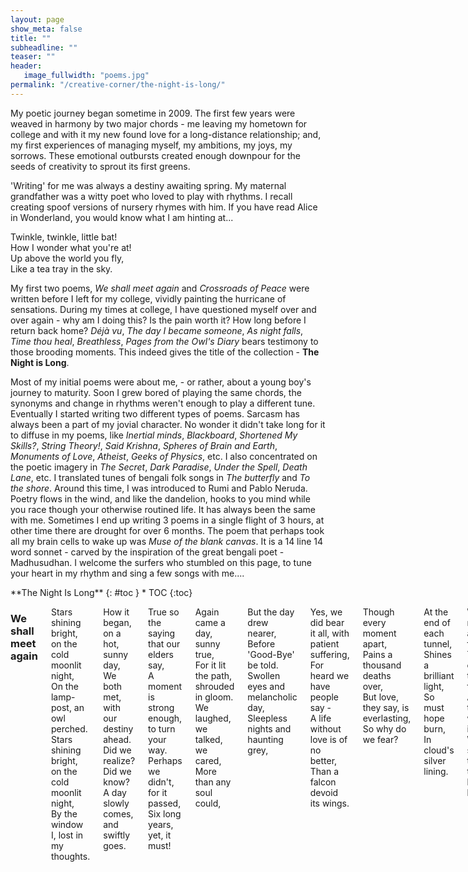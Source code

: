 ```yaml
---
layout: page
show_meta: false
title: ""
subheadline: ""
teaser: ""
header:
   image_fullwidth: "poems.jpg"
permalink: "/creative-corner/the-night-is-long/"
---
```


My poetic journey began sometime in 2009. The first few years were weaved in harmony by two major chords - me leaving my hometown for college and with it my new found love for a long-distance relationship; and, my first experiences of managing myself, my ambitions, my joys, my sorrows. These emotional outbursts created enough downpour for the seeds of creativity to sprout its first greens.

'Writing' for me was always a destiny awaiting spring. My maternal grandfather was a witty poet who loved to play with rhythms. I recall creating spoof versions of nursery rhymes with him. If you have read Alice in Wonderland, you would know what I am hinting at...

Twinkle, twinkle, little bat!  
How I wonder what you're at!  
Up above the world you fly,  
Like a tea tray in the sky.  

My first two poems, *We shall meet again* and *Crossroads of Peace* were written before I left for my college, vividly painting the hurricane of sensations. During my times at college, I have questioned myself over and over again - why am I doing this? Is the pain worth it? How long before I return back home? *Déjà vu*, *The day I became someone*, *As night falls*, *Time thou heal*, *Breathless*, *Pages from the Owl's Diary* bears testimony to those brooding moments. This indeed gives the title of the collection - **The Night is Long**.

Most of my initial poems were about me, - or rather, about a young boy's journey to maturity. Soon I grew bored of playing the same chords, the synonyms and change in rhythms weren't enough to play a different tune. Eventually I started writing two different types of poems. Sarcasm has always been a part of my jovial character. No wonder it didn't take long for it to diffuse in my poems, like *Inertial minds*, *Blackboard*, *Shortened My Skills?*, *String Theory!*, *Said Krishna*, *Spheres of Brain and Earth*, *Monuments of Love*, *Atheist*, *Geeks of Physics*, etc. I also concentrated on the poetic imagery in *The Secret*, *Dark Paradise*, *Under the Spell*, *Death Lane*, etc. I translated tunes of bengali folk songs in *The butterfly* and *To the shore*. Around this time, I was introduced to Rumi and Pablo Neruda. Poetry flows in the wind, and like the dandelion, hooks to you mind while you race though your otherwise routined life. It has always been the same with me. Sometimes I end up writing 3 poems in a single flight of 3 hours, at other time there are drought for over 6 months. The poem that perhaps took all my brain cells to wake up was *Muse of the blank canvas*. It is a 14 line 14 word sonnet - carved by the inspiration of the great bengali poet - Madhusudhan. I welcome the surfers who stumbled on this page, to tune your heart in my rhythm and sing a few songs with me.... 

<div class="row">
<div class="medium-8 medium-push-2 columns" markdown="1">
<div class="panel radius" markdown="1">
**The Night Is Long**
{: #toc }
*  TOC
{:toc}
</div>
</div><!-- /.medium-4.columns -->



<div class="medium-8 medium-pull-2 columns" markdown="1">

### We shall meet again

Stars shining bright, on the cold moonlit night,  
On the lamp-post, an owl perched.  
Stars shining bright, on the cold moonlit night,  
By the window I, lost in my thoughts.  
  
How it began, on a hot, sunny day,  
We both met, with our destiny ahead.  
Did we realize? Did we know?  
A day slowly comes, and swiftly goes.  
  
True so the saying that our elders say,  
A moment is strong enough, to turn your way.  
Perhaps we didn't, for it passed,  
Six long years, yet, it must!  
  
Again came a day, sunny true,  
For it lit the path, shrouded in gloom.  
We laughed, we talked, we cared,  
More than any soul could,  
  
But the day drew nearer,  
Before 'Good-Bye' be told.  
Swollen eyes and melancholic day,  
Sleepless nights and haunting grey,  
  
Yes, we did bear it all, with patient suffering,  
For heard we have people say -  
A life without love is of no better,  
Than a falcon devoid its wings.  
  
Though every moment apart,  
Pains a thousand deaths over,  
But love, they say, is everlasting,  
So why do we fear?  
  
At the end of each tunnel,  
Shines a brilliant light,  
So must hope burn,  
In cloud's silver lining.  
  
We shall meet again, friend,  
Tomorrow or the day that follows.  
And this time, we will make it sure,  
We would stay together, through highs and lows.  
  
As of now that's all I can say,  
Turn to the heavens, whisper and pray.  
  
Stars shining bright, on the cold moonlit night,  
The owl flew towards the sky.  
Stars shining bright, on the cold moonlit night,  
By the window, a drop trickles down my eye.

### Crossroad of Peace

On the track so perfect,  
All was going through,  
But it makes me ponder,  
Over self-created blues.  
  
How long will it last?  
As the soothing zephyr blew.  
The pole-star over the sky,  
The joys of the crew.  
  
Riding over marshy lands,  
Have we painfully come.  
And now we are happy,  
We have found our one.  
  
Yet when the war seems over,  
The foe falls down.  
A notion makes me ponder,  
Makes my mind frown.  
  
As the wind calms down,  
Before the cruel storm plunders.  
Is this peace the same,  
The birth-child of blunder?  
  
Will all the joys dissolve,  
Before it's even tasted?  
Will everything break apart,  
All the love be wasted?  
  
Or perhaps it is the jolly season,  
An amorous spring's dawn.  
The laughter of children,  
A passionate lover's song.  
  
A blessing from the One,  
Above us all.  
A prayer to us answered,  
A lonely heart's call.  
  
This crossroad of peace,  
Haunted me day and night.  
Until I found the answer,  
Lies in my inner sight.  
  
Love is not given,  
For people to lose.  
Two lines answers it all,  
Now it's so easy to choose.  
  
Peace may come and go,  
That is the way of life.  
But my love for her remains,  
Till the end of time.

### Arshia, the Heavenly

It was a night, a cold dark night;  
And I was sitting under the Tree.  
Lost in thoughts, of the heaven above;  
When an angel appeared before me.  
An illusion thought I, seeing her silver form,  
But then she came nearer, and sat beside...  
  
"The Knowledge you seek, from the future and past,  
An attempt you make, far and wide,  
For it is as vast, as the skies above,  
And you are but one, inside it.  
What you want, is the water in a jug,  
Being a drop among it,"  
  
I replied to the lass in front of me,  
&nbsp;&nbsp;&nbsp;&nbsp;&nbsp;&nbsp;in a solemn tone;  
"Can a drop be found floating alone,  
&nbsp;&nbsp;&nbsp;&nbsp;&nbsp;&nbsp;when the water is up to the brim?  
Not in the jug, no more a drop,  
&nbsp;&nbsp;&nbsp;&nbsp;&nbsp;&nbsp;I am the Universe in it...  
But pray me, Thee power unknown,  
&nbsp;&nbsp;&nbsp;&nbsp;&nbsp;&nbsp;why do you seek me?  
And come to me in Thy gracious form,  
&nbsp;&nbsp;&nbsp;&nbsp;&nbsp;&nbsp;and argue about being free."  
  
I am the Power, you seek all over;  
The knowledge, in Everything you see.  
I am she, who sees all from above;  
The controller, of all your beings.  
I am You and You are Me;  
And together, we are Arshia - the Heavenly.

### The Secret

The scent of old paper - the thoughts, in his mind;  
The ink-pot - the mahogany table, he writes on;  
The open window - the cold breeze, blowing by;  
The overcast sky - the cloudy mood, my Lord all alone...  
  
It was then he took me up,  
&nbsp;&nbsp;&nbsp;&nbsp;&nbsp;&nbsp;And held me hand by hand.  
A refreshing bath, in the near blue tub,  
&nbsp;&nbsp;&nbsp;&nbsp;&nbsp;&nbsp;My spirits refilled up again.  
The paper I toughed, and his thoughts flowed,  
&nbsp;&nbsp;&nbsp;&nbsp;&nbsp;&nbsp;I, his humble servant.  
The silent prayer, the golden emote,  
&nbsp;&nbsp;&nbsp;&nbsp;&nbsp;&nbsp;Three little words, scribbled then.  
And at the end, not all is the same,  
&nbsp;&nbsp;&nbsp;&nbsp;&nbsp;&nbsp;When the name was stamped on.  
Whisper I shouldn't, for it's a secret,  
&nbsp;&nbsp;&nbsp;&nbsp;&nbsp;&nbsp;Between me and my Lord...  
  
The scent of old paper - the thoughts, in his mind;  
The ink-pot - the mahogany table, he writes on;  
The open window - the cold breeze, blowing by;  
The overcast sky - the cloudy mood, and the letter of my Lord...

### Déjà vu

Golden moments, of the past,  
&nbsp;&nbsp;&nbsp;&nbsp;&nbsp;&nbsp;don't say goodbye to my heart.  
Come and go, as if in a Déjà vu,  
&nbsp;&nbsp;&nbsp;&nbsp;&nbsp;&nbsp;but walk with me in this desert loo.  
For memories are rare, like a true pearl,  
&nbsp;&nbsp;&nbsp;&nbsp;&nbsp;&nbsp;making each takes, a thousand furl.  
And as the old clock, ticks away,  
&nbsp;&nbsp;&nbsp;&nbsp;&nbsp;&nbsp;will you be there for a longer stay?  
  
Golden moments, of the past,  
&nbsp;&nbsp;&nbsp;&nbsp;&nbsp;&nbsp;don't say goodbye to my heart.  
Miles away from home, I reside,  
&nbsp;&nbsp;&nbsp;&nbsp;&nbsp;&nbsp;be my hut, on the riverside.  
I wake up each morn., to your smiling face,  
&nbsp;&nbsp;&nbsp;&nbsp;&nbsp;&nbsp;you take me through the day - the tough bull race.  
When the cloud of blues overcast the sky,  
&nbsp;&nbsp;&nbsp;&nbsp;&nbsp;&nbsp;you bring a flicker, a joy for a while.  
  
Golden moments, of the past,  
&nbsp;&nbsp;&nbsp;&nbsp;&nbsp;&nbsp;don't say goodbye, to my heart.  
Serving hot tea, to the pensive head,  
&nbsp;&nbsp;&nbsp;&nbsp;&nbsp;&nbsp;giving water, to the thirsty sage.  
Hope is the friend, you remind us of,  
&nbsp;&nbsp;&nbsp;&nbsp;&nbsp;&nbsp;the future is the past, we're about to hop.  
Golden moments, come back I pray,  
&nbsp;&nbsp;&nbsp;&nbsp;&nbsp;&nbsp;"Yes, I will", is all you would say.

### Dark Paradise

My hands stretched out to the void,  
The trembling confused voice of mine,  
"Where are You, Oh Lord!"  
Where is the brilliance of Thy Paradise!  
Stumbling over hidden paths,  
Falling on the rough terrain,  
"Which Eden have I come to Oh Lord?  
Where is your guiding lamp?  
Where is the shine of Thy silver form?"  
  
It is then I feel a touch,  
A flock of people approaching me,  
Near they come, and whisper forth -  
"Even the smallest light shines in the darkness".  
They could see me, but not I,  
What mystery of Elysian have I stepped on?  
The darkness reveals, but my friends,  
Then a voice speaks up -  
"My child, I am within".

### The day I became someone

Born in the rainy month; on my mother's lap,  
Living among the gulmohur trees, and the district lanes,  
A unique name, a unique love - from my close mates -  
Am I not someone, rather than anyone?  
But to the city I had to go, leaving them all,  
To become someone and not just anyone.  
  
New life, new home, new school - and I among them,  
Close friends and old games - time passes by.  
In the heart blooms a maiden's love (forever may it be)  
Am I not someone, rather than anyone?  
Yet away from home, I had to go, a silent goodbye said,  
To become someone and not just anyone.  
  
Are we not unique in ourselves?  
Do we need to stretch, to colour in the brightest?  
Cannot the path we are in lead us to glory?  
Do we need to change at every crossroads, again and again?  
Just be as you are, you are only One -  
You are someone, not anyone among everyone.

### As night falls

As night falls; the day ends,  
&nbsp;&nbsp;&nbsp;&nbsp;&nbsp;&nbsp;Apollo moves on, on his tour ahead.  
The rooks return; the restful homecoming,  
&nbsp;&nbsp;&nbsp;&nbsp;&nbsp;&nbsp;A place of comfort, for each waiting.  
As the horizon's lamp, fades with our drying sweat,  
&nbsp;&nbsp;&nbsp;&nbsp;&nbsp;&nbsp;I cross one more day, before we meet again.  
With the clock's ticking; twilight falls,  
&nbsp;&nbsp;&nbsp;&nbsp;&nbsp;&nbsp;Physical pains dissolve, mental ones evolve.  
Thoughts over the long wait; the daily dose,  
&nbsp;&nbsp;&nbsp;&nbsp;&nbsp;&nbsp;Breathing hard, I brood on.  
Ponder over the things - to be done,  
&nbsp;&nbsp;&nbsp;&nbsp;&nbsp;&nbsp;Once the Sun brings the gleeful dawn.  
The eternal hug; the feeling of belonging,  
&nbsp;&nbsp;&nbsp;&nbsp;&nbsp;&nbsp;Still to wait, before it's felt.  
The work to be finished; the target hit,  
&nbsp;&nbsp;&nbsp;&nbsp;&nbsp;&nbsp;For which the bow, I have drawn.

### Inertial minds

On the cot, in the lawn - our Master lies;  
the warm sun rays - the scent of betel juice -  
(satisfied and proud)  
his followers swatting in a circle around...  
  
"Hindusthan, our motherland, our nation is she..."  
glorious and rich - as the Puranas read -  
all ears to the Master...  
(live long past glory!)  
  
"A country of heritage; culture and old age hermitage -"  
"Is there a match! - does any other country has!"  
(half its populace below poverty line)  
shouts all men with pride...  
  
"Find another land, with greener crops; milk and honey flowing!"  
"No there isn't anywhere in this sphere, a harder working farmer"  
(still not a square meal a day!)  
it's our pride, it's India...  
  
"Indigenous is ourselves - from wheat to missiles..."  
"Our spotted cows n powerful buffaloes -  
Why use HYV and tractors!!?"  
(we are Us, always in the opposite path!)  
  
Educated we are, in suits and boots; ties hanging straight...  
the head bows down - before the rich and renown  
(backward are we still?!)  
A salaam to our Master  
  
India - my motherland - rise high n tall,  
Wake up, and show 'em all.  
Our skill and strength, in all we do,  
We would ne'r lag behind the crew.  
We would lead the World in the days to come,  
Heritage and Advances, would go all along.

### The Thinker

The spring's dawn, the cuckoo call,  
The peacock's feather, the prayer hall;  
The glorious sunrise, of a bright sunny day,  
The dark black clouds, over the moistened bay.  
  
The vagabond and the beggar, on the street,  
The office workers, speeding past;  
The man who lost, his only way,  
The beggar who earns, a penny a day.  
  
The arena of the hall, the chandelier,  
The large cozy sofas, all the grandeur;  
The jingle of lights, of food and money,  
The rich and well-fed, rules the day.  
  
The fashion parade, the movie stars,  
The gardener, in his backdoor lawn;  
The hobbies each have, in this great big world,  
The book read, and the songs sung.  
  
In a room, The Thinker stays,  
The past, the future - the forgotten present;  
Thoughts random, do come and die,  
The storm, the zephyr, quite again.

### Blackboard

Cometh knowledge onto thee,  
&nbsp;&nbsp;&nbsp;&nbsp;&nbsp;&nbsp;Cometh knowledge, to you, through me.  
The dust, the cloud, the light, the lines,  
&nbsp;&nbsp;&nbsp;&nbsp;&nbsp;&nbsp;The letters scribbled on -  
An intelligent face, among all dreamy gaze,  
&nbsp;&nbsp;&nbsp;&nbsp;&nbsp;&nbsp;A mirror to all, am I.  
  
The King of the class, the pride, the lust -  
&nbsp;&nbsp;&nbsp;&nbsp;&nbsp;&nbsp;The battlefield where wars are fought,  
Me the hero, in the Trojan scenario,  
&nbsp;&nbsp;&nbsp;&nbsp;&nbsp;&nbsp;On the giant book of historic thoughts.  
  
Projectors and whiteboards, new in the trade,  
&nbsp;&nbsp;&nbsp;&nbsp;&nbsp;&nbsp;Smart may be they, than me,  
Think 'wice err you speak, as they are -  
&nbsp;&nbsp;&nbsp;&nbsp;&nbsp;&nbsp;Yet far less efficient.  
Find me Oxbridge, to the remotest hamlet,  
&nbsp;&nbsp;&nbsp;&nbsp;&nbsp;&nbsp;A slate my grandson be.  
  
Professors and artists, lessons and activities,  
&nbsp;&nbsp;&nbsp;&nbsp;&nbsp;&nbsp;Flow all to you, through me.  
I am the board, black inside out,  
&nbsp;&nbsp;&nbsp;&nbsp;&nbsp;&nbsp;The bearer of all these fame.

### Death Lane

A quite lane - in the darkness of the night,  
&nbsp;&nbsp;&nbsp;&nbsp;&nbsp;&nbsp;A rat on his search - in the city bins.  
Shadows of the building - falling on each other,  
&nbsp;&nbsp;&nbsp;&nbsp;&nbsp;&nbsp;A kite above hovering, its sharp eyes following.  
The shadow of two tentacles - by the Moon above,  
&nbsp;&nbsp;&nbsp;&nbsp;&nbsp;&nbsp;A cockroach running up the building wall.  
The rat's eyes shift - on the movement at hand,  
&nbsp;&nbsp;&nbsp;&nbsp;&nbsp;&nbsp;It rushes toward the prey!  
Over the wastes from the nearby kitchens,  
&nbsp;&nbsp;&nbsp;&nbsp;&nbsp;&nbsp;Tripping but swift, at its target ahead.  
Sensed in the radar, of the kite above -  
&nbsp;&nbsp;&nbsp;&nbsp;&nbsp;&nbsp;A black body in a black lane...  
Zooms and swoops down into the walls,  
&nbsp;&nbsp;&nbsp;&nbsp;&nbsp;&nbsp;May God save you my friend!  
  
Comes there then, another animal - Human as we call,  
&nbsp;&nbsp;&nbsp;&nbsp;&nbsp;&nbsp;Ahead in the game, of brutality and shame - dacoit in pair.  
Their mission a secret, for none knows it yet -  
&nbsp;&nbsp;&nbsp;&nbsp;&nbsp;&nbsp;Out comes the sharp, shining daggers!  
Must they end, the life, the man,  
&nbsp;&nbsp;&nbsp;&nbsp;&nbsp;&nbsp;Who held them in court, in jail.  
The cockroach, the rat, the kite and all - the creatures of the night,  
&nbsp;&nbsp;&nbsp;&nbsp;&nbsp;&nbsp;Watch and bow their heads in 'hail' -  
&nbsp;&nbsp;&nbsp;&nbsp;&nbsp;&nbsp;To the King of the Death Lane.

### Shortened My Skills?

Short Messaging Service, the dove of the day,  
Have you shortened my skills, or augmented?  
  
For I can type, a message without a glance,  
Only ten buttons need I, for letters and call.  
T9 no longer a choice for youth,  
Oxford and Cambridge? Slower than sloth!  
  
Tap four thrice, get an 'I',  
Six ones and three twice, 'Me' on the screen!  
Why write 'me' when 'm' will do?  
Forget the lexicon, its owlish hoot.  
  
'TC' no longer a transfer certificate,  
A loved wish, a 'take care', its meaning new.  
Numbers and letters mix to form,  
A porridge, a soup - whatever you may call.  
  
'4m', '4gt', '4gv', 'n8' - a complete mix,  
The greatest choice, in this business.  
Comes confusion over 'ntyr',  
'Not your' or 'Entire'? Thinks the receiver.  
  
Yet skipping the vowels,  
Hebrew may it be, or Greek!  
The reader reads and gets,  
Every bit of it!   

### String Theory!

Strings and threads,  
&nbsp;&nbsp;&nbsp;&nbsp;&nbsp;&nbsp;straight and round,  
Dancing to the tune,  
&nbsp;&nbsp;&nbsp;&nbsp;&nbsp;&nbsp;Mother Nature's sound.  
  
A World so wide,  
&nbsp;&nbsp;&nbsp;&nbsp;&nbsp;&nbsp;round and curled,  
Have ye eleven floors?  
&nbsp;&nbsp;&nbsp;&nbsp;&nbsp;&nbsp;So we heard!  
  
Jump and turn,  
&nbsp;&nbsp;&nbsp;&nbsp;&nbsp;&nbsp;to the beats,  
Creating us,  
&nbsp;&nbsp;&nbsp;&nbsp;&nbsp;&nbsp;from each bits.  
  
Ample energy,  
&nbsp;&nbsp;&nbsp;&nbsp;&nbsp;&nbsp;do ye make,  
Gravity too,  
&nbsp;&nbsp;&nbsp;&nbsp;&nbsp;&nbsp;in all the mass.  
  
Slip you can,  
&nbsp;&nbsp;&nbsp;&nbsp;&nbsp;&nbsp;from slice to slice,  
Each a wonderland,  
&nbsp;&nbsp;&nbsp;&nbsp;&nbsp;&nbsp;of Alice.  
  
Mix and match,  
&nbsp;&nbsp;&nbsp;&nbsp;&nbsp;&nbsp;sing and dance,  
To the call,  
&nbsp;&nbsp;&nbsp;&nbsp;&nbsp;&nbsp;of rhythm divine.  
  
Strings and thread,  
&nbsp;&nbsp;&nbsp;&nbsp;&nbsp;&nbsp;straight and round,  
Dancing to the tune,  
&nbsp;&nbsp;&nbsp;&nbsp;&nbsp;&nbsp;Mother Nature's sound.

### Time thou heal

There was a time,  
&nbsp;&nbsp;&nbsp;&nbsp;&nbsp;&nbsp;a storm followed a thunder,  
A shower followed a storm,  
&nbsp;&nbsp;&nbsp;&nbsp;&nbsp;&nbsp;drought and flood all along.  
  
There was a time,  
&nbsp;&nbsp;&nbsp;&nbsp;&nbsp;&nbsp;the shining sunflower fields,  
Drooped their heads in pain,  
&nbsp;&nbsp;&nbsp;&nbsp;&nbsp;&nbsp;over the lost day.  
  
Eons have passed,  
&nbsp;&nbsp;&nbsp;&nbsp;&nbsp;&nbsp;but only a while,  
When the smiling face frowned,  
&nbsp;&nbsp;&nbsp;&nbsp;&nbsp;&nbsp;every single night.  
  
Time thou heal,  
&nbsp;&nbsp;&nbsp;&nbsp;&nbsp;&nbsp;thou make amends,  
For none so better,  
&nbsp;&nbsp;&nbsp;&nbsp;&nbsp;&nbsp;every now and then.  
  
Casting the boredom,  
&nbsp;&nbsp;&nbsp;&nbsp;&nbsp;&nbsp;of the sorrow,  
You bring joy,  
&nbsp;&nbsp;&nbsp;&nbsp;&nbsp;&nbsp;before we know.  
  
Dilute a fear,  
&nbsp;&nbsp;&nbsp;&nbsp;&nbsp;&nbsp;none can best,  
Time thou art,  
&nbsp;&nbsp;&nbsp;&nbsp;&nbsp;&nbsp;a healer above rest.

### The butterfly

To the blue horizon with glee, I flutter.  
All the deserts bathe in the ocean's water.  
  
Before all the greens die of from the Earth.  
A guide to them, I, in Ambrosia's search.  
  
Flying over the city blocks, over gulmohur covered lanes.  
Spraying paint over the city's heart and veins.  
  
Time's calling me to change it all.  
The poetry of summer, winter and fall.

### Breathless

Stopped the hands, of the clock,  
Stopped my breadth, on the top.  
Why did you?  
  
Hours to go, before I go,  
Hours to come and pass by.  
Why is it so?  
  
Just a moment, seems so long,  
Just a week, an year long.  
Why! Man! Why?  
  
Restless am I, mind wandering,  
Restful slumber, I craving.  
When shall it be!  
  
Faster faster, hours run.  
Faster still, I pray thee.  
Hands and legs of the clock,  
Run fast and make me free.

### To the shore

Why my mind cries?  
Only cries...  
When the golden and silver lights,  
Shelters itself in the riverside.  
  
As the zephyr blows,  
The brown yacht's sails flows,  
Dancing on the waves' rhythm,  
It comes to the glittering shore.  
  
Ahoy boatman! Take me with you,  
In this dark quite night.  
In this cold season... Take me to your land,  
Far, far away...  
  
Oarsman, where's your tow?  
Where's your song, as you row?  
Your land void of electricity,  
World without verbosity.  
  
All you have, in land and heart,  
Peace, calmness and serenity...  
A place without grandiloquence,  
Dipped in the balm of tranquility...  
  
My heart dost cry,  
but my soul does not break,  
Stays in my bosom,  
satisfaction from the trance effect.  
  
Back in my World,  
Dreams of man,  
Like a weevil-eaten oar,  
Crushed and destroyed each day.

### Said Krishna

Said Krishna, Lord of Heaven and Earth -  
  
Defeat those who oppose you,  
Crush those who stop you.  
  
Carry thy flag where ever you go,  
Mint coins for high and low.  
  
Speak aloud in your favor,  
A lie or half doesn't matter.  
  
Take advantage of every situation,  
It's a game - ruling the nation.  
  
Head and heart not so dear,  
Use your muscles against your fear.  
  
And thus followed our politicians!

### Spheres of Brain and Earth

I watched the backhoe digging by,  
on a lazy summer noon.  
The wheels of change whispered to me,  
making merry to doom.  
  
Towers of ambition mankind harbours,  
makes not no natural wonders,  
to his list of fame.  
  
The hues of green lost in shade,  
as the Sphere rolls ahead.  
The season of spring hides in a glass frame,  
the canary quite again.  
  
The modern Noah builds his ark,  
to save mankind, not all,  
in a distance the last lion's roar.  
  
A thought know we, but safely not,  
causes us to slip a rung.  
'Stones under the grass cover,  
destroys when on top.'  
  
Our palaces our dreams shall come true,
if Nature shall bleed dearly too,  
this the Sphere quietly knew.

### Pages from the Owl's Diary

Like the mountain's stare, as the moon waxes and wanes,  
Nor compassion, not mirth, has a corner in his place.  
Work, work and work alone, ambition drive the chains,  
Who can live forever, like a statue as a reflection be?  
  
Of robots and rockets cloud his dreams, alas no lass it is,  
Vows false hold them tight, as a gleaming medallion's beam.  
For the World bows to man with a pocket and someone to dig the hole,  
Is it fade the ledge dark and deep, betwixt the mountain and the shore.  
  
Though the view lay clear in sight, avoid it safer be,  
For the path trod upon worth a mile, an aeon more of flea.  
Love a drug, poisoned senses, where reasons kill reasons,  
A dream comes to the hands of bane, the shriek of despair flee.  
  
Studies he did, through his oriel true, though in quietness and lone,  
Forgot nature makes a dove's mate, a dove not an owl.  
Yet like a battle fierce, the forces of dote unleashed,  
Victor in effort, like the arrogant king, the joyful coffers fill.  
  
Then as the days rolled by, years on a three be,  
The flash of light darkens the mind, the clarity unseen.  
Live they might, for a family and a child, the cycle of earth to roll,  
Yet to science a soul devout, needs not the societal stronghold.  
  
Wired relation knotted to fire, distance before a grip,  
From black to white, a change thought she, would herald cupid again.  
Yet stains to stay once there, the hammered sculpture's fail,  
In logic build, the skeleton of the seer, emotions pierce not it.  
  
Of sands apart in glass or path, destiny looks so far,  
Will the sky wear the colour, the hue of her thought?  
With soldiers surrounding the castle, the maiden in distress,  
The rider rides in canopy wide, where far less seems at peril.  
  
As in his notebook this scribbled hard, dampens through the night,  
The calls of joy, subdued to be soon, yet heralds the morning light.  
Dried tears elated becomes, the candle lit again,  
Closing the book, future continues, though mysteries of yin and yang.

### Sonnet of Love

The winds may blow,  
as hard it may,  
The flood washes away..  
..the last morsel  
  
The clouds gather  
and curtains the light,  
yet we shall hold on,  
to where we belong.  
  
The day was long,  
like a gleeful song.  
Fun so tired..  
..smile attired  
  
As the moon gleams,  
and sings her lullaby,  
to my feathery bed,  
cozily I retire..  
..and beside me,  
it's you whom I desire.  
  
For all the world,  
laid to waste.  
Evil roams..  
..unveiled and naked  
  
Still there exist  
a relation so sacred,  
kissed by blessing  
and not hatred.  
  
A blessing so true,  
the heavens envy.  
Of love that bathe,  
in God's pure glory.  
  
It's like a bit of sunshine,  
amidst the clouds.  
Like and oasis in sight,  
among desert dunes.  
  
Hold on we would,  
through thick and thin.  
Through thorns yet unseen..  
..we walk hand in hand.

### Monuments of Love

The monuments, castles and forts were built,  
to protect and preserve with a good will,  
the name we scribble on these decadent walls,  
with a will the same against the past.  
  
Of a future bright we dream so hard,  
prayer to be answered from up above,  
gifts from cash a trade we curb,  
selfish yet to share the throb.  
  
Seek we still of a love so true,  
That space nor time fails to conjure.

### Under the Spell

Moon, oh silver lass,   
lull me to sleep,  
on thy serene lap...  
  
make me dream...  
of far of worlds, where you live,  
where fairies sing, melodies on string,  
and the stars twinkle, with the rhyme.  
  
make me dream...  
of the past, of the paths,   
trod, untrod by men who last,  
with stories that inspire us.  
  
Moon, thou save,  
the wonder and daze,  
the wooden child in us all...  
  
make me dream...  
of the frost, on a sledge,  
reindeer-chariots racing ahead,  
a feel we now regret.  
  
make me dream...  
of the howl, a wolf over the ledge,  
of witches and cauldrons, flames in red,  
as we crouch in fear.   
  
Moon, the lantern bearer,  
the guardian of the night,  
from the darkness you protect...  
  
make me dream...  
of the sterling rays,  
make me forget this grown up age,  
still as I look upon thee, in awe.

### The battle

...and then came a day, when the lights flickered,   
and into darkness the World plunged.  
In that eerie silence, a war waged on, the bloodshed went unnoticed.  
The rule of the King, unquestionable was it  
.. yet only till yesterday.  
  
...the skies roared with clashes of the foes,   
mettle pitted against mettle.  
As soldiers of dote, conquered the roads, the farmers trod on.  
In the corner of his hut, stirred with the war, in quietness he broods.  
.. as the World change around him.  
  
... of forces greater beyond his grasp,  
knows not else his sickle and plough.  
Laments the storm of the changing season, the new master's rule.  
The powers of the empire, of greater satire, not the keeper of greens.  
.. thinks in his disturbed sleep.  
  
... is He the conqueror, only to leave the marks,  
and burn the houses to ashes with mirth.  
Or is He the new ruler, the Kingdom to prosper, with the crown.  
For the farmer it's all the same, for as long his green surround him.  
And a place to dig his grave, in the Kingdom of the winning King.

### Atheist

Tell me the truth,  
(in the name of God)...  
have you seen It, ever?  
  
Had It walked beside you,  
in thoughts or in flesh,  
Did It bring back the dead,  
so you can hug them again?  
Had It given you a hint,  
of the storms in your life ahead,  
Did It ever held you back,  
before you jumped into the well?  
  
Like Fear detoured you,  
entering the dark alley,  
Like Pain made you put down,  
the knife before harakiri,  
Like Strain made you doze,  
even at the prayer hall,  
Like Sickness make you cry out,  
reaching out to your loved one.  
  
Did It ever built a dam,  
to master the flooding river,  
Had It ever drop mana from the clouds  
on a famished you,  
Did It fight your Wars,  
so you can rest in peace?  
Had It granted you the dreams,  
you prayed,.. and stressed again.  
  
Like Knowledge made you survive,  
and enslave Nature in your power  
Like Help came from the chopper,  
over the skies, food and water.  
Like Toils battle after battle,  
would hoist the colours atop the turret,  
Like Love you enclosed,  
words enveloped in epistles.  
  
Also there was Luck, which favoured all,  
just when you had it under control,...  
Also there was the chaotic Will o' God,  
hindered logic when the cold night engulfed you.  
There was an age, when these were so true,  
before the dusty history, on which termites grew,  
And rewritten they were in imagination so true,  
allegory misinterpreted by when we knew.

### Storm

And then there were too few,  
adding spice to the nostalgic brew.  
Lost in the silence of the graveyard,  
the joyous yell of the crew.  
  
For once there was a sunrise,  
that lit the World submerged in blue.  
As nonsensical verse flew unhindered,  
chaotic brooding over bygone bloom.  
  
And then the hurricane of thoughts,  
came crashing down...  
Swept in its way, its levy,  
all that Earth held so dear, so true.  
  
Will the dew shine afresh,  
on the youthful morning grass,  
As the dawn calms the shivers,  
the aegis being restored again.  
  
And in the darkness maunders He,  
'Unity burn in the depths of agony!  
The peace in death after the War is won,  
The peace in death after the War is lost...'

### Shapeshifter

In the pitch dark eyes,  
I see the vast infinite,  
gleaming stars far far away,  
a desire to know the unknown...  
  
In the sparking orb,  
a curious face emerges,  
a sailor brave, anchoring,  
on the mysterious island...  
  
Yet another day,  
suited with a briefcase,  
the storms of the World,  
crush under the polished boots...  
  
Shape-shifting through the tides of time,  
the palette does wear grey a while,  
only to spread like the rainbow,  
past the cloudy firmament,  
but,...  
the rain must fall...  
before he sets sail again...  
on a new voyage  
  
The  broken rhythm,  
weaves forgotten tunes,  
wisps lighting the lost jungle path,  
back home...  
  
And in that moment,  
the nectar enclosed in petals,  
the first morning's dew,  
spread the fragrance...  
  
It's time,  
to shape-shift again....

### Tick

have you ever heard the seconds hand?  
how silent she is,  
how she vibrates,  
at every moment she seizes,  
every moment she seizes from the drawer of future,  
of which she is proud, announces her victory with seizure,  
  
yet in that seizure,  
you see an uncertainty  
a fear, a thought, ov'r ticking surety  
  
as times passes by,  
she ticks ahead,  
never in her dream,  
never in her fantasies,  
could she think,  
of going back again...  
  
how different are those carriages  
from home...  
from those rickshaws,  
along those dusty village roads.  
how different are those...  

I wonder.  
and wonder along..  
over seconds and minutes  
and hours and years  
I wonder,  
along those...

### Bridge to Humanity

How did the foundations plummet?  
Whose fault was it?  
Was it an act of a benevolent God?  
Or of Their pretentious architect?  
  
Should these questions rest,  
Till a tranquil time?  
For a brooding poet of the future,  
To exhort and ink the whys.  
  
Did the bridge of humanity,  
Take the fall too?  
Or do the index marks matter more,  
Than the flesh trapped mortar and stone.

### Crazy Candle

Candle, candle, crazy candle,  
Lay lit on the table,  
  
Tears rolling down the cheeks,  
A drop, then two, and more.  
  
Faces shone of love and pain,  
Behind there be darkness.  
  
The shadows appeared and disappeared,  
Peek-a-boo with light,  
  
The fickle mind swayed,  
With each zephyr here and there.  
  
And then a stronger gust,....  
Stopped the light.... stopped the tear....

### Lost

This ecstatic mountain,  
On the edge of the World,  
Shall mend what's broken,  
Shall preserve what's lost...  
As rocks are carved,  
By men so bold,  
To take the shape,  
Of days gone old...  
When kiwis and pandas,  
Walked on earth,  
And silver trout swam,  
Deep under water...  
As Bald eagles soared in sight,  
Over fields that shone greener and bright...  
Time they say has made The World shrink,  
But I say, the World's still the same...  
There's just less in it.

### Scratch of friendship

Behold! Behold, a score and two,   
of the slimmest month in the queue,  
For over tea on this evening so true,  
looking over the rims...  
&nbsp;&nbsp;&nbsp;&nbsp;&nbsp;&nbsp;...a friendship would be born soon.  
  
It would have ended with just the scratch,  
&nbsp;&nbsp;&nbsp;&nbsp;&nbsp;&nbsp;the emote fading in mist,  
And the seeds of time planted within,  
&nbsp;&nbsp;&nbsp;&nbsp;&nbsp;&nbsp;would have withered and be missed.  
  
Yet as the air kindles the fire,  
&nbsp;&nbsp;&nbsp;&nbsp;&nbsp;&nbsp;the game of life on board,  
At stake be all you held so dear,  
&nbsp;&nbsp;&nbsp;&nbsp;&nbsp;&nbsp;within the limits of thought.  
  
And within the flowing sand,  
&nbsp;&nbsp;&nbsp;&nbsp;&nbsp;&nbsp;in the enclosed hour glass,  
"How close can we be?"   
&nbsp;&nbsp;&nbsp;&nbsp;&nbsp;&nbsp;Asked the maiden at last.  
  
Some dream do last a lifelong perhaps,  
&nbsp;&nbsp;&nbsp;&nbsp;&nbsp;&nbsp;a feeling we all have had,  
The pearls of memory still shines at us,  
&nbsp;&nbsp;&nbsp;&nbsp;&nbsp;&nbsp;even without a thousand furls.  
  
As through rain and sun, to the dance of spring,  
&nbsp;&nbsp;&nbsp;&nbsp;&nbsp;&nbsp;nature blossoms to life.  
when time holds the reins of thought,  
&nbsp;&nbsp;&nbsp;&nbsp;&nbsp;&nbsp;it is a race you feel you are in.  
  
Behold! Behold, a score and two,  
of the next month in the queue,  
For over tea on this evening so true,  
looking over the rims...  
&nbsp;&nbsp;&nbsp;&nbsp;&nbsp;&nbsp;...thinking how were the days before?

### Kaleidoscope

Why is the good called good, not bad?  
Why doesn't the stairs go up to hell?  
If you have left your watch at home,  
Shall dawn and dusk look the same?  
  
Why can't love happen twice?  
Why does the spring eventually end?  
Deep inside an evergreen forest,  
Do nature forget to change?  
  
Why do the tall trees swing more in a storm?  
Much more than the soft grass bed.  
Did ambition weaken its hold on Earth?  
The Earth which gave all it had.  
  
If a glimpse into the box kills the cat,  
Will it pray for us to look?  
Do our prayers for a sight of God the same?  
Who placed us in the box till Judgment?

### Daydreams and Dreams 

Traveller, why do you travel?  
What do you seek,  
in that final moment?  
Walking past meadows and dunes,  
towards that hill...  
  
In the silence of noon,  
in the darkness of the night,  
in the eerie quite thoughtless sleep,  
what dreams flash through your mind?  
  
Is the destination your goal,  
or the path that leads interests you more.  
Is it the painting's final touch,  
or like a mother caring for a child,  
that makes you roam yet and more.  
  
Are clouds the harbinger of rain,  
or it gives shadow a rule over light.  
Dreams that let you sleep,  
and those that keeps you awake.  
  
Awake to achieve and bring to life,  
the airy castle to be within sight.  
Awake to escape the higher-self within,  
confused over daydreams and dreams...  
Traveller, what dreams do you dream?

### Muse of the blank canvas 

A painting there...  
hung alone, blank.  
To it yet, colours  
wait, till a touch...  
for life to bloom.  
The story it told,  
as I gazed, amazed...  
Muse she was past,   
her dreamy stare,  
in touch of brush,  
it was decorated...  
The canvas as now,  
future - a thought,  
hung alone, blank...

### Showers

On such a rainy day,
I was staring straight through the window,
Looking over the trickling drops on the moistened pane,
The walls of blur caged my vision
I stood by the oriel floating away,
To the muddy field,
The screams of joy of childhood days,
Sailing a paper boat,
On the pond to its brim.
As showers of blessing pour in bounty,
The World outside looks too hazy,
I close my eyes in peace, in faith,
And dream away...in divine grace.

### Ahead

Walk, walk, walk ahead...
Though running is more fun,
For you are now an year older,
Than the girl in yesterday's picture.

Walk, walk, walk ahead...
For everyone cannot run,
Take that old man with you,
And the toddler while you steer.

Walk, walk, walk ahead...
But do look back once a while,
As memories are built with each footstep,
All the places you have been.

Walk, walk, walk ahead...
Enjoy the sunrise and sunset,
Life's tiny bit of joys and sorrows,
The beauty embedded within.

Walk, walk, walk ahead...
May the wind be with you,
Walk ahead hand in hand,
Taking me with you ;)

### To be added
#### Legion 
#### Zephyr Castle
#### Geeks of Physics
#### Geeks to Freaks
#### Maidens of war
#### Ode to Love
#### Tug of war
#### Ode to Space Engineers
#### Pride